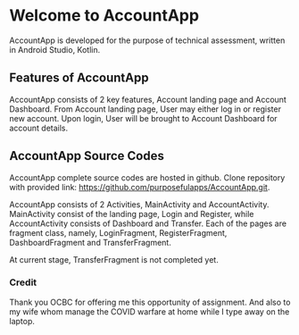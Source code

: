 # Welcome to AccountApp

AccountApp is developed for the purpose of technical assessment, written in Android Studio, Kotlin.

## Features of AccountApp

AccountApp consists of 2 key features, Account landing page and Account Dashboard. 
From Account landing page, User may either log in or register new account. 
Upon login, User will be brought to Account Dashboard for account details.

## AccountApp Source Codes

AccountApp complete source codes are hosted in github. Clone repository with provided link: https://github.com/purposefulapps/AccountApp.git.

AccountApp consists of 2 Activities, MainActivity and AccountActivity. 
MainActivity consist of the landing page, Login and Register, while AccountActivity consists of Dashboard and Transfer. 
Each of the pages are fragment class, namely, LoginFragment, RegisterFragment, DashboardFragment and TransferFragment.

At current stage, TransferFragment is not completed yet.

### Credit

Thank you OCBC for offering me this opportunity of assignment. 
And also to my wife whom manage the COVID warfare at home while I type away on the laptop.
